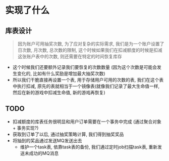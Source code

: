 # 实现了什么

## 库表设计

> 因为账户可用抽奖次数, 为了应对复杂的实际需求, 我们是为一个账户设置了日次数, 月次数, 总次数的限制, 这个时候如果我们在扣减额度的时候是扣减这张账户表中的次数, 则还需要在特定的时间恢复库存

- 这个时候我们还要额外记录我们要恢复的次数数量 (因为这个次数是可能会发生变化的, 比如有什么奖励是增加最大抽奖次数) 
- 所以我们干脆直接再设置一个表, 用于存储用户可用的次数的表, 我们在这个表中执行扣减, 原先的表就相当于一个镜像表(就像我们记录了最大生命值一样, 然后在新的游戏中扣减生命值, 新的游戏再恢复)

## TODO

- 扣减额度的库表任务很明显和用户订单需要在一个事务中完成 (通过聚合对象 + 事务实现?)
- 获取到订单了以后, 通过抽奖策略计算, 我们得到抽奖奖品
- 将抽到的奖品通过发送MQ发送出去
    - 维护一个task表, 依靠task表的备份, 我们通过定时job扫描task表, 重新发送未成功的MQ消息